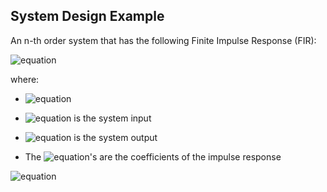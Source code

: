 ## System Design Example

An n-th order system that has the following Finite Impulse Response (FIR):

![equation](http://latex.codecogs.com/gif.latex?\quad&space;y(t)=\sum^{n-1}_{\tau=0}h_{\tau}u(t-\tau))

where:

* ![equation](http://latex.codecogs.com/gif.latex?t\in{\Bbb&space;Z}:)

* ![equation](http://latex.codecogs.com/gif.latex?u:{\Bbb&space;Z}\rightarrow{\Bbb&space;R}) is the system input

* ![equation](http://latex.codecogs.com/gif.latex?y:{\Bbb&space;Z}\rightarrow{\Bbb&space;R}) is the system output 

* The ![equation](http://latex.codecogs.com/gif.latex?h_{\tau})'s are the coefficients of the impulse response

![equation](http://latex.codecogs.com/gif.latex?minimise&space;\quad&space;max&space;|H(\omega_{k})-H_{des}(\omega_{k})|,&space;\quad&space;k=1,....,101\\)  
